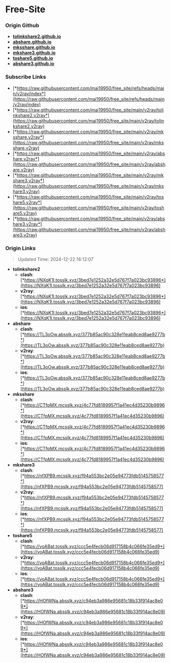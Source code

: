 # Free-Site

### Origin Github

- [**tolinkshare2.github.io**](https://github.com/tolinkshare2/tolinkshare2.github.io)
- [**abshare.github.io**](https://github.com/abshare/abshare.github.io)
- [**mksshare.github.io**](https://github.com/mksshare/mksshare.github.io)
- [**mkshare3.github.io**](https://github.com/mkshare3/mkshare3.github.io)
- [**toshare5.github.io**](https://github.com/toshare5/toshare5.github.io)
- [**abshare3.github.io**](https://github.com/abshare3/abshare3.github.io)

### Subscribe Links

- [*https://raw.githubusercontent.com/mai19950/free_site/refs/heads/main/v2ray/index*](https://raw.githubusercontent.com/mai19950/free_site/refs/heads/main/v2ray/index)
- [*https://raw.githubusercontent.com/mai19950/free_site/main/v2ray/tolinkshare2.v2ray*](https://raw.githubusercontent.com/mai19950/free_site/main/v2ray/tolinkshare2.v2ray)
- [*https://raw.githubusercontent.com/mai19950/free_site/main/v2ray/mksshare.v2ray*](https://raw.githubusercontent.com/mai19950/free_site/main/v2ray/mksshare.v2ray)
- [*https://raw.githubusercontent.com/mai19950/free_site/main/v2ray/abshare.v2ray*](https://raw.githubusercontent.com/mai19950/free_site/main/v2ray/abshare.v2ray)
- [*https://raw.githubusercontent.com/mai19950/free_site/main/v2ray/mkshare3.v2ray*](https://raw.githubusercontent.com/mai19950/free_site/main/v2ray/mkshare3.v2ray)
- [*https://raw.githubusercontent.com/mai19950/free_site/main/v2ray/toshare5.v2ray*](https://raw.githubusercontent.com/mai19950/free_site/main/v2ray/toshare5.v2ray)
- [*https://raw.githubusercontent.com/mai19950/free_site/main/v2ray/abshare3.v2ray*](https://raw.githubusercontent.com/mai19950/free_site/main/v2ray/abshare3.v2ray)

### Origin Links

> Updated Time: 2024-12-22 16:12:07

- **tolinkshare2**
  - **clash**: [*https://NXqK1l.tosslk.xyz/3bed7e1252a32e5d767f7a023bc93896*](https://NXqK1l.tosslk.xyz/3bed7e1252a32e5d767f7a023bc93896)
  - **v2ray**: [*https://NXqK1l.tosslk.xyz/3bed7e1252a32e5d767f7a023bc93896*](https://NXqK1l.tosslk.xyz/3bed7e1252a32e5d767f7a023bc93896)
  - **ios**: [*https://NXqK1l.tosslk.xyz/3bed7e1252a32e5d767f7a023bc93896*](https://NXqK1l.tosslk.xyz/3bed7e1252a32e5d767f7a023bc93896)
- **abshare**
  - **clash**: [*https://TL3oOw.absslk.xyz/377b85ac90c328e11eab8ced8ae9277b*](https://TL3oOw.absslk.xyz/377b85ac90c328e11eab8ced8ae9277b)
  - **v2ray**: [*https://TL3oOw.absslk.xyz/377b85ac90c328e11eab8ced8ae9277b*](https://TL3oOw.absslk.xyz/377b85ac90c328e11eab8ced8ae9277b)
  - **ios**: [*https://TL3oOw.absslk.xyz/377b85ac90c328e11eab8ced8ae9277b*](https://TL3oOw.absslk.xyz/377b85ac90c328e11eab8ced8ae9277b)
- **mksshare**
  - **clash**: [*https://CTfpMX.mcsslk.xyz/4c77fd8189957f1a41ec4d35230b9896*](https://CTfpMX.mcsslk.xyz/4c77fd8189957f1a41ec4d35230b9896)
  - **v2ray**: [*https://CTfpMX.mcsslk.xyz/4c77fd8189957f1a41ec4d35230b9896*](https://CTfpMX.mcsslk.xyz/4c77fd8189957f1a41ec4d35230b9896)
  - **ios**: [*https://CTfpMX.mcsslk.xyz/4c77fd8189957f1a41ec4d35230b9896*](https://CTfpMX.mcsslk.xyz/4c77fd8189957f1a41ec4d35230b9896)
- **mkshare3**
  - **clash**: [*https://nfXPB9.mcsslk.xyz/f94a553bc2e05e94773fdb5145758577*](https://nfXPB9.mcsslk.xyz/f94a553bc2e05e94773fdb5145758577)
  - **v2ray**: [*https://nfXPB9.mcsslk.xyz/f94a553bc2e05e94773fdb5145758577*](https://nfXPB9.mcsslk.xyz/f94a553bc2e05e94773fdb5145758577)
  - **ios**: [*https://nfXPB9.mcsslk.xyz/f94a553bc2e05e94773fdb5145758577*](https://nfXPB9.mcsslk.xyz/f94a553bc2e05e94773fdb5145758577)
- **toshare5**
  - **clash**: [*https://voABat.tosslk.xyz/ccc5e4fecb06d917158b4c066fe35ed9*](https://voABat.tosslk.xyz/ccc5e4fecb06d917158b4c066fe35ed9)
  - **v2ray**: [*https://voABat.tosslk.xyz/ccc5e4fecb06d917158b4c066fe35ed9*](https://voABat.tosslk.xyz/ccc5e4fecb06d917158b4c066fe35ed9)
  - **ios**: [*https://voABat.tosslk.xyz/ccc5e4fecb06d917158b4c066fe35ed9*](https://voABat.tosslk.xyz/ccc5e4fecb06d917158b4c066fe35ed9)
- **abshare3**
  - **clash**: [*https://HOfWNa.absslk.xyz/c94eb3a986e95681c18b33f914ac8e09*](https://HOfWNa.absslk.xyz/c94eb3a986e95681c18b33f914ac8e09)
  - **v2ray**: [*https://HOfWNa.absslk.xyz/c94eb3a986e95681c18b33f914ac8e09*](https://HOfWNa.absslk.xyz/c94eb3a986e95681c18b33f914ac8e09)
  - **ios**: [*https://HOfWNa.absslk.xyz/c94eb3a986e95681c18b33f914ac8e09*](https://HOfWNa.absslk.xyz/c94eb3a986e95681c18b33f914ac8e09)

